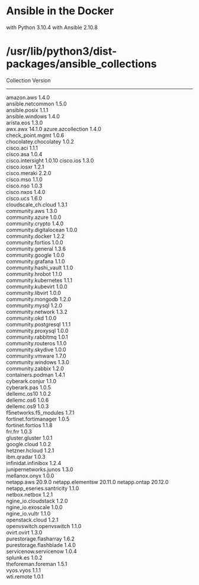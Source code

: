 # Ansible in the Docker

with Python 3.10.4
with Ansible 2.10.8
# /usr/lib/python3/dist-packages/ansible_collections
Collection                Version
------------------------- -------
amazon.aws                1.4.0  
ansible.netcommon         1.5.0  
ansible.posix             1.1.1  
ansible.windows           1.4.0  
arista.eos                1.3.0  
awx.awx                   14.1.0 
azure.azcollection        1.4.0  
check_point.mgmt          1.0.6  
chocolatey.chocolatey     1.0.2  
cisco.aci                 1.1.1  
cisco.asa                 1.0.4  
cisco.intersight          1.0.10 
cisco.ios                 1.3.0  
cisco.iosxr               1.2.1  
cisco.meraki              2.2.0  
cisco.mso                 1.1.0  
cisco.nso                 1.0.3  
cisco.nxos                1.4.0  
cisco.ucs                 1.6.0  
cloudscale_ch.cloud       1.3.1  
community.aws             1.3.0  
community.azure           1.0.0  
community.crypto          1.4.0  
community.digitalocean    1.0.0  
community.docker          1.2.2  
community.fortios         1.0.0  
community.general         1.3.6  
community.google          1.0.0  
community.grafana         1.1.0  
community.hashi_vault     1.1.0  
community.hrobot          1.1.0  
community.kubernetes      1.1.1  
community.kubevirt        1.0.0  
community.libvirt         1.0.0  
community.mongodb         1.2.0  
community.mysql           1.2.0  
community.network         1.3.2  
community.okd             1.0.0  
community.postgresql      1.1.1  
community.proxysql        1.0.0  
community.rabbitmq        1.0.1  
community.routeros        1.1.0  
community.skydive         1.0.0  
community.vmware          1.7.0  
community.windows         1.3.0  
community.zabbix          1.2.0  
containers.podman         1.4.1  
cyberark.conjur           1.1.0  
cyberark.pas              1.0.5  
dellemc.os10              1.0.2  
dellemc.os6               1.0.6  
dellemc.os9               1.0.3  
f5networks.f5_modules     1.7.1  
fortinet.fortimanager     1.0.5  
fortinet.fortios          1.1.8  
frr.frr                   1.0.3  
gluster.gluster           1.0.1  
google.cloud              1.0.2  
hetzner.hcloud            1.2.1  
ibm.qradar                1.0.3  
infinidat.infinibox       1.2.4  
junipernetworks.junos     1.3.0  
mellanox.onyx             1.0.0  
netapp.aws                20.9.0 
netapp.elementsw          20.11.0
netapp.ontap              20.12.0
netapp_eseries.santricity 1.1.0  
netbox.netbox             1.2.1  
ngine_io.cloudstack       1.2.0  
ngine_io.exoscale         1.0.0  
ngine_io.vultr            1.1.0  
openstack.cloud           1.2.1  
openvswitch.openvswitch   1.1.0  
ovirt.ovirt               1.3.0  
purestorage.flasharray    1.6.2  
purestorage.flashblade    1.4.0  
servicenow.servicenow     1.0.4  
splunk.es                 1.0.2  
theforeman.foreman        1.5.1  
vyos.vyos                 1.1.1  
wti.remote                1.0.1 
